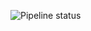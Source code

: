 ![Pipeline status](https://github.com/scharfy/BMICalculator/.github/workflows/github-actions.yml/badge.svg)
